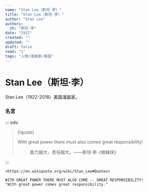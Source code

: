 ```yaml
---
name: "Stan Lee（斯坦·李）"
title: "Stan Lee（斯坦·李）"
author: "Stan Lee"
authors:
  zh: "斯坦·李"
date: "1922"
created: ""
updated: ""
draft: false
read: "1"
tags: "人物/漫画家/美国"
---
```


# Stan Lee（斯坦·李）

Stan Lee（1922-2018）美国漫画家。

### 名言

::: info

> [!quote]
>
> With great power there must also comes great responsibility!
>
> > 能力越大，责任越大。——斯坦·李《蜘蛛侠》

:::

```
<https://en.wikiquote.org/wiki/Stan_Lee#Quotes>

WITH GREAT POWER THERE MUST ALSO COME -- GREAT RESPONSIBILITY!
"With great power comes great responsibility."
```

